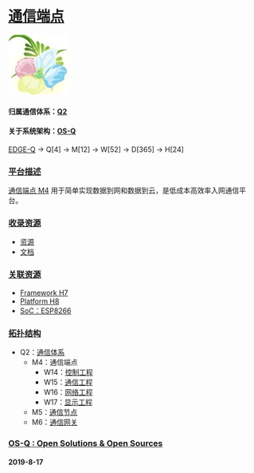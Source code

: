 ﻿# [通信端点](https://github.com/OS-Q/M4) 

[![sites](OS-Q/OS-Q.png)](http://www.OS-Q.com)

#### 归属通信体系：[Q2](https://github.com/OS-Q/Q2)
#### 关于系统架构：[OS-Q](https://github.com/OS-Q/OS-Q)

[EDGE-Q](https://github.com/OS-Q/EDGE-Q) -> Q[4] -> M[12] -> W[52] -> D[365] -> H[24]

### [平台描述](https://github.com/OS-Q/M4/wiki) 

 [通信端点 M4](https://github.com/OS-Q/M4) 用于简单实现数据到网和数据到云，是低成本高效率入网通信平台。


### [收录资源](https://github.com/OS-Q/M4) 

* [资源](src/)
* [文档](docs/)

### [关联资源](https://github.com/OS-Q)

 *  [Framework H7](https://github.com/OS-Q/H7)
 *  [Platform H8](https://github.com/OS-Q/H8)
 * [SoC：ESP8266](https://github.com/sochub/ESP8266)

### [拓扑结构](https://github.com/OS-Q) 

* Q2：[通信体系](https://github.com/OS-Q/Q2)
    * M4：通信端点
        * W14：[控制工程](https://github.com/OS-Q/W14)
        * W15：[通信工程](https://github.com/OS-Q/W15)
        * W16：[网络工程](https://github.com/OS-Q/W16)
        * W17：[显示工程](https://github.com/OS-Q/W17)
    * M5：[通信节点](https://github.com/OS-Q/M5)
    * M6：[通信网关](https://github.com/OS-Q/M6)

### [OS-Q : Open Solutions & Open Sources](http://www.OS-Q.com/M4)
####  2019-8-17


